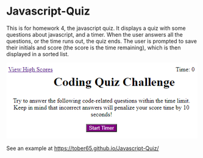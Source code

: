 # Javascript-Quiz
This is for homework 4, the javascript quiz. It displays a quiz with some questions about javascript, and a timer. When the user answers all the questions, or the time runs out, the quiz ends. The user is prompted to save their initials and score (the score is the time remaining), which is then displayed in a sorted list.

<img src="images/quiz.png">

See an example at https://tober65.github.io/Javascript-Quiz/
